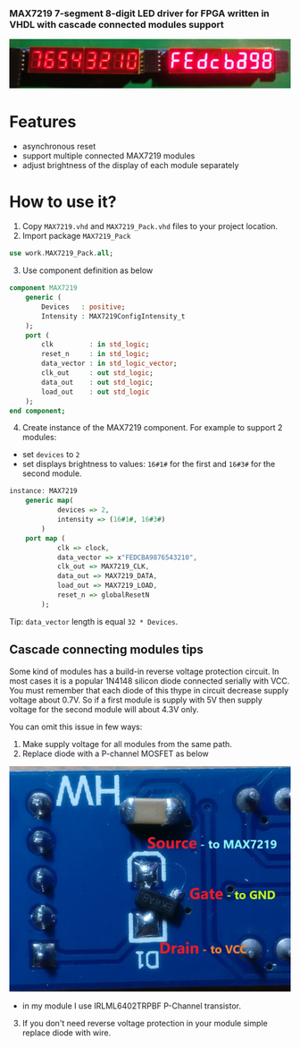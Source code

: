 
### MAX7219 7-segment 8-digit LED driver for FPGA written in VHDL with cascade connected modules support

![MAX7219 7-segment 8-digit LED driver for FPGA, two modules cascade connected](docs/max7219_cascade.jpg
)

# Features
* asynchronous reset
* support multiple connected MAX7219 modules
* adjust brightness of the display of each module separately

# How to use it?
1. Copy `MAX7219.vhd` and `MAX7219_Pack.vhd` files to your project location.
2. Import package `MAX7219_Pack`
```vhdl 
use work.MAX7219_Pack.all;
```
3. Use component definition as below
```vhdl
component MAX7219
    generic (
        Devices   : positive;
        Intensity : MAX7219ConfigIntensity_t
    );
    port (
        clk         : in std_logic;
        reset_n     : in std_logic;
        data_vector : in std_logic_vector;
        clk_out     : out std_logic;
        data_out    : out std_logic;
        load_out    : out std_logic
    );
end component;
```
4. Create instance of the MAX7219 component. 
For example to support 2 modules:
* set `devices` to `2`
* set displays brightness to values: `16#1#` for the first and `16#3#` for the second module.
```vhdl
instance: MAX7219
    generic map(
            devices => 2,
            intensity => (16#1#, 16#3#)
        )
    port map (
            clk => clock,
            data_vector => x"FEDCBA9876543210",
            clk_out => MAX7219_CLK,
            data_out => MAX7219_DATA,
            load_out => MAX7219_LOAD,
            reset_n => globalResetN
        );
```
Tip: `data_vector` length is equal `32 * Devices`.

## Cascade connecting modules tips
Some kind of modules has a build-in reverse voltage protection circuit. In most cases it is a popular 1N4148 silicon diode connected serially with VCC. 
You must remember that each diode of this thype  in circuit decrease supply voltage about 0.7V. 
So if a first module is supply with 5V then supply voltage for the second module will about 4.3V only.

You can omit this issue in few ways:
1. Make supply voltage for all modules from the same path.
2. Replace diode with a P-channel MOSFET as below

![IRLML6402TRPBF transistor as reverse voltage protection](docs/reverse_protection_mosfet.jpg)

* in my module I use IRLML6402TRPBF P-Channel transistor.

3. If you don't need reverse voltage protection in your module simple replace diode with wire.





